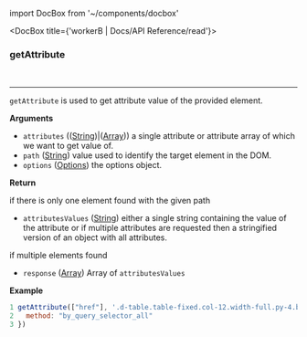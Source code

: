 import DocBox from '~/components/docbox'

<DocBox title={'workerB | Docs/API Reference/read'}>

### **getAttribute**
<br/>
<hr/>

`getAttribute` is used to get attribute value of the provided element.

**Arguments**

-   `attributes` (([String](https://developer.mozilla.org/docs/Web/JavaScript/Reference/Global_Objects/String))|([Array](https://developer.mozilla.org/docs/Web/JavaScript/Reference/Global_Objects/Array))) a single attribute or attribute array of which we want to get value of.
- `path` ([String](https://developer.mozilla.org/docs/Web/JavaScript/Reference/Global_Objects/String)) value used to identify the target element in the DOM.
-   `options` ([Options](#options)) the options object.

**Return**

if there is only one element found with the given path

- `attributesValues` ([String](https://developer.mozilla.org/docs/Web/JavaScript/Reference/Global_Objects/String)) either a single string containing the value of the attribute or if multiple attributes are requested then a stringified version of an object with all attributes.

if multiple elements found

- `response` ([Array](https://developer.mozilla.org/docs/Web/JavaScript/Reference/Global_Objects/Array)) Array of `attributesValues`

**Example**

```javascript
1 getAttribute(["href"], '.d-table.table-fixed.col-12.width-full.py-4.border-bottom.border-gray-light [data-hovercard-type="user"]', {
2   method: "by_query_selector_all"
3 })
```

</DocBox>
